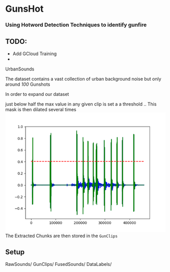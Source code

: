 # GunsHot
### Using Hotword Detection Techniques to identify gunfire

## TODO: 
* Add GCloud Training
* 
UrbanSounds 

The dataset contains a vast collection of urban background noise but only around *100* Gunshots

In order to expand our dataset

just below half the max value in any given clip is set a a threshold ..
This mask is then dilated several times
<img src="Figure.png"/>
The Extracted Chunks are then stored in the ```GunClips```
## Setup
RawSounds/ 
GunClips/
FusedSounds/
DataLabels/